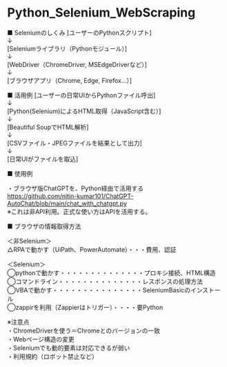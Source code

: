 # Python_Selenium_WebScraping

■ Seleniumのしくみ
[ユーザーのPythonスクリプト]  
      ↓  
[Seleniumライブラリ（Pythonモジュール）]  
      ↓  
[WebDriver（ChromeDriver, MSEdgeDriverなど）]  
      ↓  
[ブラウザアプリ（Chrome, Edge, Firefox...）]  


■ 活用例
[ユーザーの日常UIからPythonファイル呼出]  
      ↓  
[Python(Selenium)によるHTML取得（JavaScript含む）]  
      ↓  
[Beautiful SoupでHTML解析]  
      ↓  
[CSVファイル・JPEGファイルを結果として出力]  
      ↓  
[日常UIがファイルを取込]  



■ 使用例

・ブラウザ版ChatGPTを、Python経由で活用する  
  https://github.com/nitin-kumar101/ChatGPT-AutoChat/blob/main/chat_with_chatgpt.py  
  ※これは非API利用。正式な使い方はAPIを活用する。

■ ブラウザの情報取得方法

＜非Selenium＞  
△RPAで動かす（UiPath、PowerAutomate）・・・費用、認証

＜Selenium＞  
◯pythonで動かす・・・・・・・・・・・・・・プロキシ接続、HTML構造  
◯コマンドライン・・・・・・・・・・・・・・レスポンスの処理方法  
◯VBAで動かす・・・・・・・・・・・・・・・SeleniumBasicのインストール  
◯zappirを利用（Zappierはトリガー）・・・・要Python

※注意点  
・ChromeDriverを使う＝Chromeとのバージョンの一致  
・Webページ構造の変更  
・Seleniumでも動的要素は対応できるが弱い  
・利用規約（ロボット禁止など）
